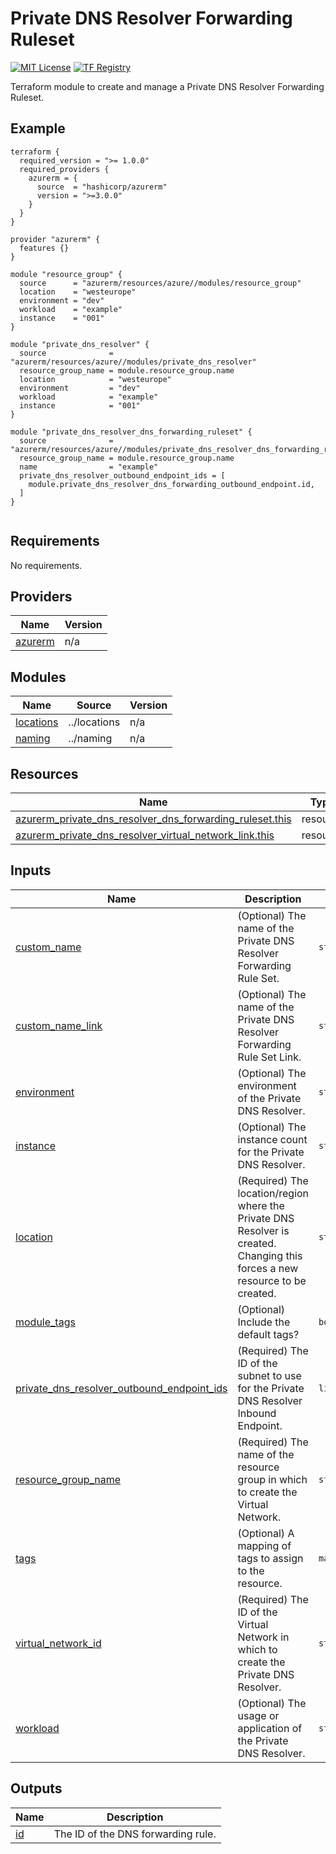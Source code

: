 <!-- BEGIN_TF_DOCS -->
# Private DNS Resolver Forwarding Ruleset
[![MIT License](https://img.shields.io/badge/license-MIT-orange.svg)](LICENSE) [![TF Registry](https://img.shields.io/badge/terraform-registry-blue.svg)](https://registry.terraform.io/modules/azurerm/resources/azure/latest/submodules/dns_forwarding_ruleset)

Terraform module to create and manage a Private DNS Resolver Forwarding Ruleset.

## Example

```hcl
terraform {
  required_version = ">= 1.0.0"
  required_providers {
    azurerm = {
      source  = "hashicorp/azurerm"
      version = ">=3.0.0"
    }
  }
}

provider "azurerm" {
  features {}
}

module "resource_group" {
  source      = "azurerm/resources/azure//modules/resource_group"
  location    = "westeurope"
  environment = "dev"
  workload    = "example"
  instance    = "001"
}

module "private_dns_resolver" {
  source              = "azurerm/resources/azure//modules/private_dns_resolver"
  resource_group_name = module.resource_group.name
  location            = "westeurope"
  environment         = "dev"
  workload            = "example"
  instance            = "001"
}

module "private_dns_resolver_dns_forwarding_ruleset" {
  source              = "azurerm/resources/azure//modules/private_dns_resolver_dns_forwarding_ruleset"
  resource_group_name = module.resource_group.name
  name                = "example"
  private_dns_resolver_outbound_endpoint_ids = [
    module.private_dns_resolver_dns_forwarding_outbound_endpoint.id,
  ]
}
  
```

## Requirements

No requirements.

## Providers

| Name | Version |
|------|---------|
| <a name="provider_azurerm"></a> [azurerm](#provider\_azurerm) | n/a |

## Modules

| Name | Source | Version |
|------|--------|---------|
| <a name="module_locations"></a> [locations](#module\_locations) | ../locations | n/a |
| <a name="module_naming"></a> [naming](#module\_naming) | ../naming | n/a |

## Resources

| Name | Type |
|------|------|
| [azurerm_private_dns_resolver_dns_forwarding_ruleset.this](https://registry.terraform.io/providers/hashicorp/azurerm/latest/docs/resources/private_dns_resolver_dns_forwarding_ruleset) | resource |
| [azurerm_private_dns_resolver_virtual_network_link.this](https://registry.terraform.io/providers/hashicorp/azurerm/latest/docs/resources/private_dns_resolver_virtual_network_link) | resource |

## Inputs

| Name | Description | Type | Default | Required |
|------|-------------|------|---------|:--------:|
| <a name="input_custom_name"></a> [custom\_name](#input\_custom\_name) | (Optional) The name of the Private DNS Resolver Forwarding Rule Set. | `string` | `""` | no |
| <a name="input_custom_name_link"></a> [custom\_name\_link](#input\_custom\_name\_link) | (Optional) The name of the Private DNS Resolver Forwarding Rule Set Link. | `string` | `""` | no |
| <a name="input_environment"></a> [environment](#input\_environment) | (Optional) The environment of the Private DNS Resolver. | `string` | `"prd"` | no |
| <a name="input_instance"></a> [instance](#input\_instance) | (Optional) The instance count for the Private DNS Resolver. | `string` | `"001"` | no |
| <a name="input_location"></a> [location](#input\_location) | (Required) The location/region where the Private DNS Resolver is created. Changing this forces a new resource to be created. | `string` | n/a | yes |
| <a name="input_module_tags"></a> [module\_tags](#input\_module\_tags) | (Optional) Include the default tags? | `bool` | `true` | no |
| <a name="input_private_dns_resolver_outbound_endpoint_ids"></a> [private\_dns\_resolver\_outbound\_endpoint\_ids](#input\_private\_dns\_resolver\_outbound\_endpoint\_ids) | (Required) The ID of the subnet to use for the Private DNS Resolver Inbound Endpoint. | `list(string)` | n/a | yes |
| <a name="input_resource_group_name"></a> [resource\_group\_name](#input\_resource\_group\_name) | (Required) The name of the resource group in which to create the Virtual Network. | `string` | n/a | yes |
| <a name="input_tags"></a> [tags](#input\_tags) | (Optional) A mapping of tags to assign to the resource. | `map(string)` | `null` | no |
| <a name="input_virtual_network_id"></a> [virtual\_network\_id](#input\_virtual\_network\_id) | (Required) The ID of the Virtual Network in which to create the Private DNS Resolver. | `string` | n/a | yes |
| <a name="input_workload"></a> [workload](#input\_workload) | (Optional) The usage or application of the Private DNS Resolver. | `string` | `"dns"` | no |

## Outputs

| Name | Description |
|------|-------------|
| <a name="output_id"></a> [id](#output\_id) | The ID of the DNS forwarding rule. |
<!-- END_TF_DOCS -->